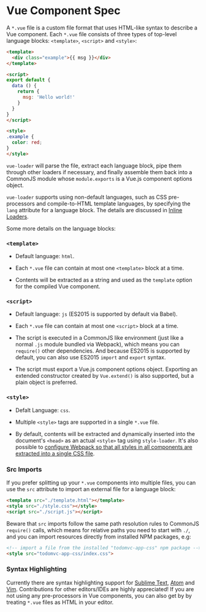 # Vue Component Spec

A `*.vue` file is a custom file format that uses HTML-like syntax to describe a Vue component. Each `*.vue` file consists of three types of top-level language blocks: `<template>`, `<script>` and `<style>`:

``` html
<template>
  <div class="example">{{ msg }}</div>
</template>

<script>
export default {
  data () {
    return {
      msg: 'Hello world!'
    }
  }
}
</script>

<style>
.example {
  color: red;
}
</style>
```

`vue-loader` will parse the file, extract each language block, pipe them through other loaders if necessary, and finally assemble them back into a CommonJS module whose `module.exports` is a Vue.js component options object.

`vue-loader` supports using non-default languages, such as CSS pre-processors and compile-to-HTML template languages, by specifying the `lang` attribute for a language block. The details are discussed in [Inline Loaders](../configurations/inline-loaders.md).

Some more details on the language blocks:

### `<template>`

- Default language: `html`.

- Each `*.vue` file can contain at most one `<template>` block at a time.

- Contents will be extracted as a string and used as the `template` option for the compiled Vue component. 

### `<script>`

- Default language: `js` (ES2015 is supported by default via Babel).

- Each `*.vue` file can contain at most one `<script>` block at a time.

- The script is executed in a CommonJS like environment (just like a normal `.js` module bundled via Webpack), which means you can `require()` other dependencies. And because ES2015 is supported by default, you can also use ES2015 `import` and `export` syntax.

- The script must export a Vue.js component options object. Exporting an extended constructor created by `Vue.extend()` is also supported, but a plain object is preferred.

### `<style>`

- Defalt Language: `css`.

- Multiple `<style>` tags are supported in a single `*.vue` file.

- By default, contents will be extracted and dynamically inserted into the document's `<head>` as an actual `<style>` tag using `style-loader`. It's also possible to [configure Webpack so that all styles in all components are extracted into a single CSS file](../configurations/extract-css.md).

### Src Imports

If you prefer splitting up your `*.vue` components into multiple files, you can use the `src` attribute to import an external file for a language block:

``` html
<template src="./template.html"></template>
<style src="./style.css"></style>
<script src="./script.js"></script>
```

Beware that `src` imports follow the same path resolution rules to CommonJS `require()` calls, which means for relative paths you need to start with `./`, and you can import resources directly from installed NPM packages, e.g:

``` html
<!-- import a file from the installed "todomvc-app-css" npm package -->
<style src="todomvc-app-css/index.css">
```

### Syntax Highlighting

Currently there are syntax highlighting support for [Sublime Text](https://github.com/vuejs/vue-syntax-highlight), [Atom](https://atom.io/packages/language-vue) and [Vim](https://github.com/posva/vim-vue). Contributions for other editors/IDEs are highly appreciated! If you are not using any pre-processors in Vue components, you can also get by by treating `*.vue` files as HTML in your editor.
